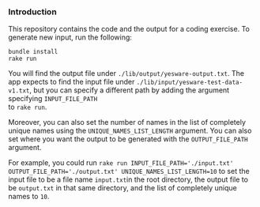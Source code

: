 ### Introduction

This repository contains the code and the output for a coding exercise.  To generate new input, run the following:

```
bundle install
rake run
```

You will find the output file under `./lib/output/yesware-output.txt`.  The app expects to find the input file under
`./lib/input/yesware-test-data-v1.txt`, but you can specify a different path by adding the argument specifying `INPUT_FILE_PATH`  
to `rake run`.  

Moreover, you can also set the number of names in the list of completely unique names using the
`UNIQUE_NAMES_LIST_LENGTH` argument.  You can also set where you want the output to be generated with the `OUTPUT_FILE_PATH`
argument.

For example, you could run `rake run INPUT_FILE_PATH='./input.txt' OUTPUT_FILE_PATH='./output.txt' UNIQUE_NAMES_LIST_LENGTH=10` to
set the input file to be a file name `input.txt`in the root directory, the output file to be `output.txt` in that same directory,
and the list of completely unique names to `10`.  
